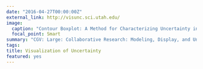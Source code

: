 ```yaml
---
date: "2016-04-27T00:00:00Z"
external_link: http://visunc.sci.utah.edu/
image:
  caption: "Contour Boxplot: A Method for Characterizing Uncertainty in Feature Sets from Simulation Ensembles"
  focal_point: Smart
summary: "CGV: Large: Collaborative Research: Modeling, Display, and Understanding Uncertainty in Simulations for Policy Decision Making"
tags:
title: Visualization of Uncertainty
featured: yes
---
```


